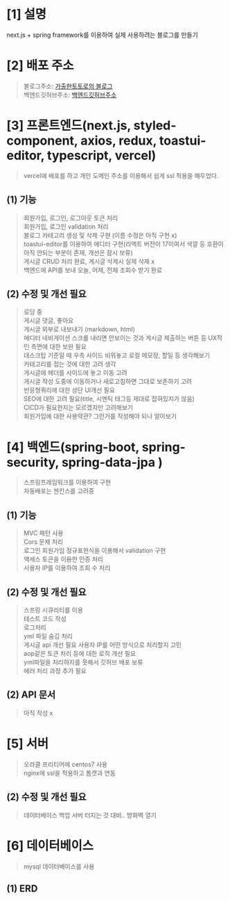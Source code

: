 # [1] 설명
next.js + spring framework를 이용하여 실제 사용하려는 블로그를 만들기


# [2] 배포 주소
> 블로그주소: [가출한토토로의 블로그](https://blog.ssssksss.xyz) \
> 백엔드깃허브주소: [백엔드깃허브주소](https://github.com/ssssksss/ssssksss_blog_server)


# [3] 프론트엔드(next.js, styled-component, axios, redux, toastui-editor, typescript, vercel)
> vercel에 배포를 하고 개인 도메인 주소를 이용해서 쉽게 ssl 적용을 해두었다.


## (1) 기능
> 회원가입, 로그인, 로그아웃 토큰 처리  \
> 회원가입, 로그인 validation 처리 \
> 블로그 카테고리 생성 및 삭제 구현 (이름 수정은 아직 구현 x) \
> toastui-editor를 이용하여 에디터 구현(리액트 버전이 17이여서 색깔 등 호환이 아직 안되는 부분이 존재, 개선은 잠시 보류) \
> 게시글 CRUD 처리 완료, 게시글 삭제시 실제 삭제 x \
> 백엔드에 API를 보내 오늘, 어제, 전체 조회수 받기 완료


## (2) 수정 및 개선 필요
> 로딩 중 \
> 게시글 댓글, 좋아요 \
> 게시글 외부로 내보내기 (markdown, html) \
> 에디터 네비게이션 스크롤 내리면 안보이는 것과 게시글 제출하는 버튼 등 UX적인 측면에 대한 보완 필요 \
> 데스크탑 기준일 때 우측 사이드 비워놓고 로컬 메모장, 할일 등 생각해보기 \
> 카테고리를 접는 것에 대한 고려 생각 \
> 게시글에 헤더를 사이드에 놓고 이동 고려 \
> 게시글 작성 도중에 이동하거나 새로고침하면 그대로 보존하기 고려 \
> 반응형쿼리에 대한 상단 UI개선 필요 \
> SEO에 대한 고려 필요(title, 시멘틱 태그등 제대로 잡혀있지가 않음) \
> CICD가 필요한지는 모르겠지만 고려해보기 \
> 회원가입에 대한 사용약관? 그런거를 작성해야 되나 알아보기
> 


# [4] 백엔드(spring-boot, spring-security, spring-data-jpa )
> 스프링프레임워크를 이용하여 구현 \
> 자동배포는 젠킨스를 고려중

## (1) 기능
> MVC 패턴 사용 \
> Cors 문제 처리 \
> 로그인 회원가입 정규표현식을 이용해서 validation 구현 \
> 액세스 토큰을 이용한 인증 처리 \
> 사용자 IP를 이용하여 조회 수 처리

## (2) 수정 및 개선 필요
> 스프링 시큐리티를 이용 \
> 테스트 코드 작성 \
> 로그처리 \
> yml 파일 숨김 처리 \
> 게시글 api 개선 필요
> 사용자 IP를 어떤 방식으로 처리할지 고민 \
> aop같은 토큰 처리 등에 대한 로직 개선 필요 \
> yml파일을 처리하지를 못해서 깃허브 배포 보류 \
> 에러 처리 과정 추가 필요

## (2) API 문서
> 아직 작성 x

# [5] 서버
> 오라클 프리티어에 centos7 사용 \
> nginx에 ssl을 적용하고 톰캣과 연동

## (2) 수정 및 개선 필요
> 데이터베이스 백업
> 서버 터지는 것 대비..
> 방화벽 열기

# [6] 데이터베이스
> mysql 데이터베이스를 사용

## (1) ERD

